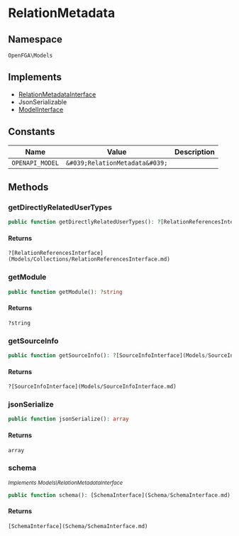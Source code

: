 # RelationMetadata


## Namespace
`OpenFGA\Models`

## Implements
* [RelationMetadataInterface](Models/RelationMetadataInterface.md)
* JsonSerializable
* [ModelInterface](Models/ModelInterface.md)

## Constants
| Name | Value | Description |
|------|-------|-------------|
| `OPENAPI_MODEL` | `&#039;RelationMetadata&#039;` |  |


## Methods
### getDirectlyRelatedUserTypes


```php
public function getDirectlyRelatedUserTypes(): ?[RelationReferencesInterface](Models/Collections/RelationReferencesInterface.md)
```



#### Returns
`?[RelationReferencesInterface](Models/Collections/RelationReferencesInterface.md)`

### getModule


```php
public function getModule(): ?string
```



#### Returns
`?string`

### getSourceInfo


```php
public function getSourceInfo(): ?[SourceInfoInterface](Models/SourceInfoInterface.md)
```



#### Returns
`?[SourceInfoInterface](Models/SourceInfoInterface.md)`

### jsonSerialize


```php
public function jsonSerialize(): array
```



#### Returns
`array`

### schema

*<small>Implements Models\RelationMetadataInterface</small>*  

```php
public function schema(): [SchemaInterface](Schema/SchemaInterface.md)
```



#### Returns
`[SchemaInterface](Schema/SchemaInterface.md)`


